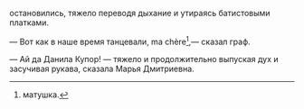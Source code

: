 остановились, тяжело переводя дыхание и утираясь батистовыми платками.

— Вот как в наше время танцевали, ma chère[^156],— сказал граф.

— Ай да Данила Купор! — тяжело и продолжительно выпуская дух и засучивая рукава, сказала Марья Дмитриевна.

</div>

<div class="section">

[^156]: матушка.